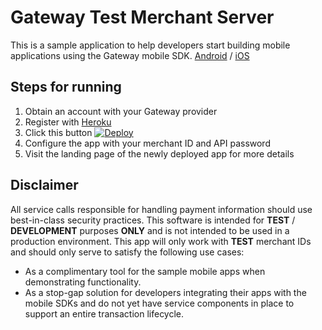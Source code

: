 # Gateway Test Merchant Server
This is a sample application to help developers start building mobile applications using the Gateway mobile SDK. [Android] / [iOS]

## Steps for running
1. Obtain an account with your Gateway provider
1. Register with [Heroku]
1. Click this button [![Deploy](https://www.herokucdn.com/deploy/button.png)](https://heroku.com/deploy)
1. Configure the app with your merchant ID and API password
1. Visit the landing page of the newly deployed app for more details

## Disclaimer
All service calls responsible for handling payment information should use best-in-class security practices. This software is intended for **TEST** / **DEVELOPMENT** purposes **ONLY** and is not intended to be used in a production environment. This app will only work with **TEST** merchant IDs and should only serve to satisfy the following use cases:
* As a complimentary tool for the sample mobile apps when demonstrating functionality.
* As a stop-gap solution for developers integrating their apps with the mobile SDKs and do not yet have service components in place to support an entire transaction lifecycle.

[Android]: https://github.com/Mastercard-Gateway/gateway-android-sdk
[iOS]: https://github.com/Mastercard-Gateway/gateway-ios-sdk
[Heroku]: https://www.heroku.com
